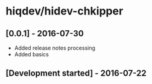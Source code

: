 # hiqdev/hidev-chkipper

## [0.0.1] - 2016-07-30

- Added release notes processing
- Added basics

## [Development started] - 2016-07-22
